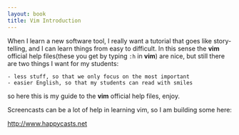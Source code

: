 ```yaml
---
layout: book
title: Vim Introduction
---
```



When I learn a new software tool, I really want a tutorial that goes like
story-telling, and I can learn things from easy to difficult. In this sense
the __vim__ official help files(these you get by typing `:h` in __vim__) are 
nice, but still there are two things I want for my students:

    - less stuff, so that we only focus on the most important
    - easier English, so that my students can read with smiles

so here this is my guide to the __vim__ official help files, enjoy.

Screencasts can be a lot of help in learning vim, so I am building some
here:

<http://www.happycasts.net>

